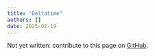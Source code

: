 ```yaml
---
title: "Deltatime"
authors: []
date: 2025-02-19
---
```


Not yet written: contribute to this page on [GitHub](https://github.com/Diminim/love-cookbook).